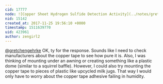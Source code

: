 ```yaml
---
cid: 17777
node: ![Copper Sheet Hydrogen Sulfide Detection Activity](../notes/gretchengehrke/11-02-2017/copper-sheet-hydrogen-sulfide-detection-activity)
nid: 15142
created_at: 2017-11-25 19:56:10 +0000
timestamp: 1511639770
uid: 423961
author: zengirl2
---
```


[@gretchengehrke](/profile/gretchengehrke) OK, ty for the response. Sounds like I need to check manufacturers about the copper tape to see how pure it is. Also, I was thinking of mounting under an awning or creating something like a plastic dome (similar to a squirrel baffle). However, I could also try mounting the copper tape to pieces of plastic like upcycled milk jugs. That way I would only have to worry about the copper tape adhesive failing in humidity.